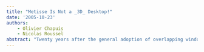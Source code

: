 ```yaml
---
title: "Metisse Is Not a _3D_ Desktop!"
date: '2005-10-23'
authors: 
    - Olivier Chapuis
    - Nicolas Roussel
abstract: "Twenty years after the general adoption of overlapping windows and the desktop metaphor, modern window systems differ mainly in minor details such as window decorations or mouse and keyboard bindings. While a number of innovative window management techniques have been proposed, few of them have been evaluated and fewer have made their way into real systems. We believe that one reason for this is that most of the proposed techniques have been designed using a low fidelity approach and were never made properly available. In this paper, we present Metisse, a fully functional window system specifically created to facilitate the design, the implementation and the evaluation of innovative window management techniques. We describe the architecture of the system, some of its implementation details and present several examples that illustrate its potential."
---
```


